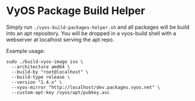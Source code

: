 # VyOS Package Build Helper

Simply run `./vyos-build-packages-helper.sh` and all packages will be build into an apt repository.
You will be dropped in a vyos-build shell with a webserver at localhost serving the apt repo.

Example usage:

```
sudo ./build-vyos-image iso \
  --architecture amd64 \
  --build-by "root@localhost" \
  --build-type release \
  --version "1.4.x" \
  --vyos-mirror "http://localhost/dev.packages.vyos.net" \
  --custom-apt-key /vyos/apt/pubkey.asc
```
